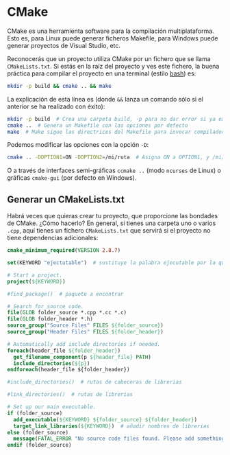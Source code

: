 # CMake

CMake es una herramienta software para la compilación multiplataforma. Esto es, para Linux puede generar ficheros Makefile, para Windows puede generar proyectos de Visual Studio, etc.

Reconocerás que un proyecto utiliza CMake por un fichero que se llama `CMakeLists.txt`. Si estás en la raíz del proyecto y ves este fichero, la buena práctica para compilar el proyecto en una terminal (estilo [bash](../linux/bash.md)) es:

``` bash
mkdir -p build && cmake .. && make
```

La explicación de esta línea es (donde `&&` lanza un comando sólo si el anterior se ha realizado con éxito):
``` bash
mkdir -p build  # Crea una carpeta build, -p para no dar error si ya existe
cmake ..  # Genera un Makefile con las opciones por defecto
make  # Make sigue las directrices del Makefile para invocar compilador, etc
```

Podemos modificar las opciones con la opción `-D`:
``` bash
cmake .. -DOPTION1=ON -DOPTION2=/mi/ruta  # Asigna ON a OPTION1, y /mi/ruta a OPTION2
```
O a través de interfaces semi-gráficas `ccmake ..` (modo `ncurses` de Linux) o gráficas `cmake-gui` (por defecto en Windows).

## Generar un CMakeLists.txt

Habrá veces que quieras crear tu proyecto, que proporcione las bondades de CMake. ¿Cómo hacerlo? En general, si tienes una carpeta uno o varios `.cpp`, aquí tienes un fichero `CMakeLists.txt` que servirá si el proyecto no tiene dependencias adicionales:

```cmake
cmake_minimum_required(VERSION 2.8.7)

set(KEYWORD "ejectutable")  # sustituye la palabra ejecutable por la que quieras

# Start a project.
project(${KEYWORD})

#find_package()  # paquete a encontrar

# Search for source code.
file(GLOB folder_source *.cpp *.cc *.c)
file(GLOB folder_header *.h)
source_group("Source Files" FILES ${folder_source})
source_group("Header Files" FILES ${folder_header})

# Automatically add include directories if needed.
foreach(header_file ${folder_header})
  get_filename_component(p ${header_file} PATH)
  include_directories(${p})
endforeach(header_file ${folder_header})

#include_directories()  # rutas de cabeceras de librerias

#link_directories()  # rutas de librerias 

# Set up our main executable.
if (folder_source)
  add_executable(${KEYWORD} ${folder_source} ${folder_header})
  target_link_libraries(${KEYWORD})  # añadir nombres de librerias
else (folder_source)
  message(FATAL_ERROR "No source code files found. Please add something")
endif (folder_source)
```

